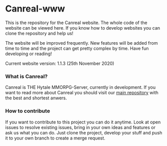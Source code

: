 # Canreal-www
This is the repository for the Canreal website. The whole code of the website can be viewed here. If you know how to develop websites you can clone the repository and help us!

The website will be improved frequently. New features will be added from time to time and the project can get pretty complex by time. Have fun developing or reading!

Current website version: 1.1.3 (25th November 2020)

### What is Canreal?
Canreal is THE Hytale MMORPG-Server, currently in development. If you want to read more about Canreal you should visit our [main repository](https://github.com/Canreal/about-canreal) with the best and shortest anwers.

### How to contribute
If you want to contribute to this project you can do it anytime. Look at open issues to resolve existing issues, bring in your own ideas and features or ask us what you can do. Just clone the project, develop your stuff and push it to your own branch to create a merge request.
